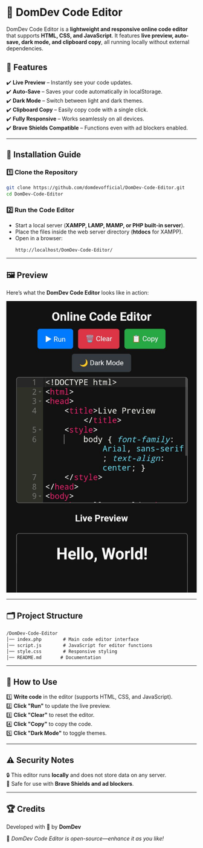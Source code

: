 # 🚀 DomDev Code Editor  

DomDev Code Editor is a **lightweight and responsive online code editor** that supports **HTML, CSS, and JavaScript**. It features **live preview, auto-save, dark mode, and clipboard copy**, all running locally without external dependencies.  

## 🌟 Features  

✔️ **Live Preview** – Instantly see your code updates.  
✔️ **Auto-Save** – Saves your code automatically in localStorage.  
✔️ **Dark Mode** – Switch between light and dark themes.  
✔️ **Clipboard Copy** – Easily copy code with a single click.  
✔️ **Fully Responsive** – Works seamlessly on all devices.  
✔️ **Brave Shields Compatible** – Functions even with ad blockers enabled.  

---

## 📌 Installation Guide  

### 1️⃣ Clone the Repository  
```bash
git clone https://github.com/domdevofficial/DomDev-Code-Editor.git
cd DomDev-Code-Editor
```  

### 2️⃣ Run the Code Editor  
- Start a local server (**XAMPP, LAMP, MAMP, or PHP built-in server**).  
- Place the files inside the web server directory (**htdocs** for XAMPP).  
- Open in a browser:  
  ```
  http://localhost/DomDev-Code-Editor/
  ```  

---

## 🖼️ Preview  

Here’s what the **DomDev Code Editor** looks like in action:  

![DomDev Code Editor Preview](https://github.com/domdevofficial/DomDev-Code-Editor/blob/8acf620f4fc11856d61cdaa6fd7e02cced7f6e4f/assets/IMG_20250309_084917.jpg)  


---

## 🗂️ Project Structure  

```
/DomDev-Code-Editor
│── index.php        # Main code editor interface
│── script.js        # JavaScript for editor functions
│── style.css        # Responsive styling
│── README.md       # Documentation
```

---

## 🎯 How to Use  

1️⃣ **Write code** in the editor (supports HTML, CSS, and JavaScript).  
2️⃣ **Click "Run"** to update the live preview.  
3️⃣ **Click "Clear"** to reset the editor.  
4️⃣ **Click "Copy"** to copy the code.  
5️⃣ **Click "Dark Mode"** to toggle themes.  

---

## ⚠️ Security Notes  

🔒 This editor runs **locally** and does not store data on any server.  
🚀 Safe for use with **Brave Shields and ad blockers**.  

---

## 🏆 Credits  
Developed with 💙 by **DomDev**  

📌 *DomDev Code Editor is open-source—enhance it as you like!*  

